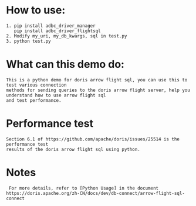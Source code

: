 <!--
Licensed to the Apache Software Foundation (ASF) under one
or more contributor license agreements.  See the NOTICE file
distributed with this work for additional information
regarding copyright ownership.  The ASF licenses this file
to you under the Apache License, Version 2.0 (the
"License"); you may not use this file except in compliance
with the License.  You may obtain a copy of the License at

  http://www.apache.org/licenses/LICENSE-2.0

Unless required by applicable law or agreed to in writing,
software distributed under the License is distributed on an
"AS IS" BASIS, WITHOUT WARRANTIES OR CONDITIONS OF ANY
KIND, either express or implied.  See the License for the
specific language governing permissions and limitations
under the License.
-->

# How to use:

	1. pip install adbc_driver_manager
       pip install adbc_driver_flightsql
    2. Modify my_uri, my_db_kwargs, sql in test.py
    3. python test.py

# What can this demo do:

	This is a python demo for doris arrow flight sql, you can use this to test various connection
    methods for sending queries to the doris arrow flight server, help you understand how to use arrow flight sql
    and test performance.

# Performance test

    Section 6.1 of https://github.com/apache/doris/issues/25514 is the performance test
    results of the doris arrow flight sql using python.

# Notes

     For more details, refer to [Python Usage] in the document https://doris.apache.org/zh-CN/docs/dev/db-connect/arrow-flight-sql-connect
   